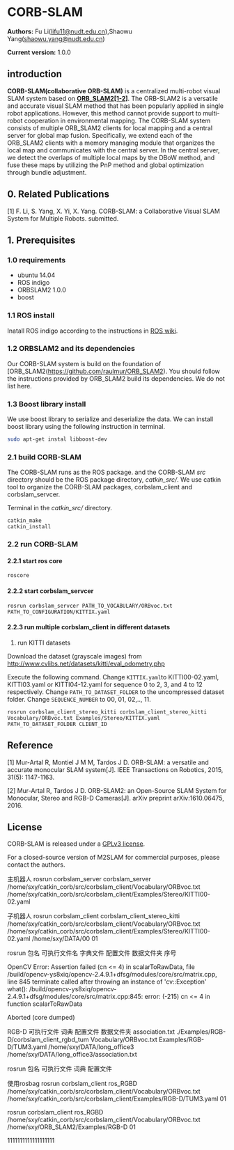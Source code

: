 
# CORB-SLAM

**Authors:** Fu Li(lifu11@nudt.edu.cn),Shaowu Yang(shaowu.yang@nudt.edu.cn)

**Current version:** 1.0.0

## introduction

**CORB-SLAM(collaborative ORB-SLAM)** is a centralized multi-robot visual SLAM system based on  **[ORB_SLAM2[1-2]](https://github.com/raulmur/ORB_SLAM2)**.
The ORB-SLAM2 is a versatile and accurate visual SLAM method that has been popularly applied in single robot applications. However, this method cannot provide support to multi-robot cooperation in environmental mapping.
The CORB-SLAM system consists of multiple ORB_SLAM2 clients for local mapping and a central server for global map fusion. Specifically, we extend each of the ORB_SLAM2 clients with a memory managing module that organizes the local map and communicates with the central server. In the central server, we detect the overlaps of multiple local maps by the DBoW method, and fuse these maps by utilizing the PnP method and global optimization through bundle adjustment.

<!-- <div align=center> <img src="https://github.com/lifunudt/M2SLAM/blob/master/images/framework.png" alt="M2SLAM" height="180" align=center /> </div> -->

## 0. Related Publications

[1] F. Li, S. Yang, X. Yi, X. Yang. CORB-SLAM: a Collaborative Visual SLAM System for Multiple Robots. submitted.

## 1. Prerequisites

### 1.0 requirements
  * ubuntu 14.04
  * ROS indigo
  * ORBSLAM2 1.0.0
  * boost

### 1.1 ROS install

Inatall ROS indigo according to the instructions in [ROS wiki](http://wiki.ros.org/indigo/Installation).

### 1.2 ORBSLAM2 and its dependencies

Our CORB-SLAM system is build on the foundation of [ORB_SLAM2(https://github.com/raulmur/ORB_SLAM2). You should follow the instructions provided by ORB_SLAM2 build its dependencies. We do not list here.

### 1.3 Boost library install
We use boost library to serialize and deserialize the data.
We can install boost library using the following instruction in terminal.
```bash
sudo apt-get instal libboost-dev
```


### 2.1 build CORB-SLAM

The CORB-SLAM runs as the ROS package. and the CORB-SLAM *src* directory should be the ROS package directory, *catkin_src/*.
We use catkin tool to organize the CORB-SLAM packages, corbslam_client and corbslam_servcer.

Terminal in the *catkin_src/* directory.
```
catkin_make
catkin_install
```

### 2.2 run CORB-SLAM

#### 2.2.1 start ros core
```
roscore
```
#### 2.2.2 start corbslam_servcer
```
rosrun corbslam_servcer PATH_TO_VOCABULARY/ORBvoc.txt PATH_TO_CONFIGURATION/KITTIX.yaml
```
#### 2.2.3 run multiple corbslam_client in different datasets

1. run KITTI datasets

Download the dataset (grayscale images) from http://www.cvlibs.net/datasets/kitti/eval_odometry.php

Execute the following command. Change `KITTIX.yaml`to KITTI00-02.yaml, KITTI03.yaml or KITTI04-12.yaml for sequence 0 to 2, 3, and 4 to 12 respectively. Change `PATH_TO_DATASET_FOLDER` to the uncompressed dataset folder. Change `SEQUENCE_NUMBER` to 00, 01, 02,.., 11.

```
rosrun corbslam_client_stereo_kitti corbslam_client_stereo_kitti Vocabulary/ORBvoc.txt Examples/Stereo/KITTIX.yaml PATH_TO_DATASET_FOLDER CLIENT_ID
```

## Reference
[1] Mur-Artal R, Montiel J M M, Tardos J D. ORB-SLAM: a versatile and accurate monocular SLAM system[J]. IEEE Transactions on Robotics, 2015, 31(5): 1147-1163.

[2] Mur-Artal R, Tardos J D. ORB-SLAM2: an Open-Source SLAM System for Monocular, Stereo and RGB-D Cameras[J]. arXiv preprint arXiv:1610.06475, 2016.

## License
CORB-SLAM is released under a [GPLv3 license](https://github.com/lifunudt/M2SLAM/blob/master/License-gpl.txt).

For a closed-source version of M2SLAM for commercial purposes, please contact the authors.


主机器人
rosrun corbslam_server corbslam_server /home/sxy/catkin_corb/src/corbslam_client/Vocabulary/ORBvoc.txt /home/sxy/catkin_corb/src/corbslam_client/Examples/Stereo/KITTI00-02.yaml

子机器人
rosrun corbslam_client corbslam_client_stereo_kitti /home/sxy/catkin_corb/src/corbslam_client/Vocabulary/ORBvoc.txt /home/sxy/catkin_corb/src/corbslam_client/Examples/Stereo/KITTI00-02.yaml /home/sxy/DATA/00 01

rosrun 包名 可执行文件名 字典文件 配置文件 数据文件夹 序号

OpenCV Error: Assertion failed (cn <= 4) in scalarToRawData, file /build/opencv-ys8xiq/opencv-2.4.9.1+dfsg/modules/core/src/matrix.cpp, line 845
terminate called after throwing an instance of 'cv::Exception'
  what():  /build/opencv-ys8xiq/opencv-2.4.9.1+dfsg/modules/core/src/matrix.cpp:845: error: (-215) cn <= 4 in function scalarToRawData

Aborted (core dumped)


RGB-D
可执行文件 词典 配置文件 数据文件夹 association.txt
./Examples/RGB-D/corbslam_client_rgbd_tum Vocabulary/ORBvoc.txt Examples/RGB-D/TUM3.yaml /home/sxy/DATA/long_office3 /home/sxy/DATA/long_office3/association.txt


rosrun 包名 可执行文件 词典 配置文件

使用rosbag
 rosrun corbslam_client ros_RGBD /home/sxy/catkin_corb/src/corbslam_client/Vocabulary/ORBvoc.txt /home/sxy/catkin_corb/src/corbslam_client/Examples/RGB-D/TUM3.yaml 01

rosrun corbslam_client ros_RGBD /home/sxy/catkin_corb/src/corbslam_client/Vocabulary/ORBvoc.txt /home/sxy/ORB_SLAM2/Examples/RGB-D 01

1111111111111111111
